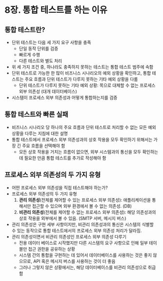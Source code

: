# 8장. 통합 테스트를 하는 이유

## 통합 테스트란?

- 단위 테스트는 다음 세 가지 요구 사항을 충족
  - 단일 동작 단위를 검증
  - 빠르게 수행
  - 다른 테스트와 별도 처리
- 위 세 가지 조건 중, 하나라도 충족하지 못하는 테스트는 통합 테스트 범주에 속함
- 단위 테스트로 가능한 한 많이 비즈니스 시나리오의 예외 상황을 확인하고, 통합 테스트는 주요 흐름과 단위 테스트가 다루지 못하는 기타 예외 상황을 다룸
  - 단위 테스트가 다루지 못하는 기타 예외 상황: 목으로 대체할 수 없는 프로세스 외부 의존성 (대개 데이터베이스)
- 시스템이 프로세스 외부 의존성과 어떻게 통합하는지를 검증

## 통합 테스트와 빠른 실패

- 비즈니스 시나리오 당 하나의 주요 흐름과 단위 테스트로 처리할 수 없는 모든 예외 상황을 다루는 지침에 대한 설명
- 통합 테스트에서 프로세스 외부 의존성과의 상호 작용을 모두 확인하기 위해서는 가장 긴 주요 흐름을 선택해야 함
  - 모든 상호 작용을 거치는 흐름이 없으면, 외부 시스템과의 통신을 모두 확인하는 데 필요한 만큼 통합 테스트를 추가로 작성해야 함

## 프로세스 외부 의존성의 두 가지 유형

- 어떤 프로세스 외부 의존성을 직접 테스트해야 하는가?
- 프로세스 외부 의존성의 두 가지 유형
  1. **관리 의존성**(전체를 제어할 수 있는 프로세스 외부 의존성): 애플리케이션을 통해서만 접근할 수 있으며 외부 환경에서 볼 수 없는 의존성. (DB)
  2. **비관리 의존성**(전체를 제어할 수 없는 프로세스 외부 의존성): 해당 의존성과의 상호 작용을 외부에서 볼 수 있음. (SMTP 서버, 메시지 버스)
- 관리 의존성은 구현 세부 사항이지만, 비관리 의존성과의 통신은 시스템의 식별할 수 있는 동작으로 통합 테스트에서의 프로세스 외부 의존성 처리가 달라짐.
- 관리 의존성이면서 비관리 의존성인 프로세스 외부 의존성 다루기
  - 전용 데이터 베이스로 시작했지만 다른 시스템의 요구 사항으로 인해 일부 테이블만 접근 권한을 공유하는 상황
  - 시스템 간의 통합을 구현하는 데 있어서 데이터베이스를 사용하는 것은 좋지 않으므로, API 혹은 메시지 버스를 사용하는 것이 더 좋음
  - 그러나 그렇지 않은 상황에서는, 해당 데이터베이스를 비관리 의존성으로 취급함
